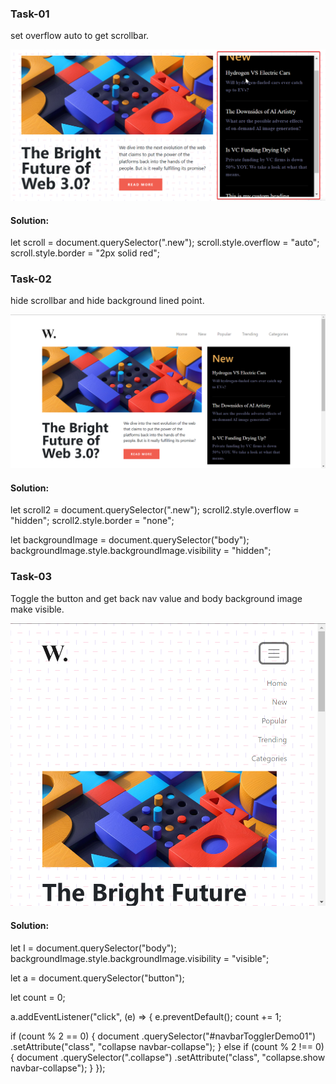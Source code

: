 ### Task-01

set overflow auto to get scrollbar.

![Alt text](DOM%20P8/ass8.1-after.png)

#### Solution: 

let scroll = document.querySelector(".new");
scroll.style.overflow = "auto";
scroll.style.border = "2px solid red";

### Task-02

 hide scrollbar and hide background lined point.

![Alt text](DOM%20P8/ass8.2-after.png)

#### Solution: 

let scroll2 = document.querySelector(".new");
scroll2.style.overflow = "hidden";
scroll2.style.border = "none";


let backgroundImage = document.querySelector("body");
backgroundImage.style.backgroundImage.visibility = "hidden";

### Task-03

Toggle the button and get back nav value and body background image make visible.

![Alt text](DOM%20P8/ass8.3-after.png)

#### Solution: 

let I = document.querySelector("body");
backgroundImage.style.backgroundImage.visibility = "visible";

let a = document.querySelector("button");

let count = 0;

a.addEventListener("click", (e) => {
  e.preventDefault();
  count += 1;

  if (count % 2 == 0) {
    document
      .querySelector("#navbarTogglerDemo01")
      .setAttribute("class", "collapse navbar-collapse");
  } else if (count % 2 !== 0) {
    document
      .querySelector(".collapse")
      .setAttribute("class", "collapse.show navbar-collapse");
  }
});